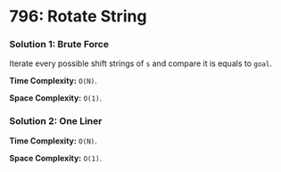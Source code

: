 # 796: Rotate String

### Solution 1: Brute Force
Iterate every possible shift strings of `s` and compare it is equals to `goal`.

**Time Complexity:** `O(N)`.

**Space Complexity:** `O(1)`.

### Solution 2: One Liner
**Time Complexity:** `O(N)`.

**Space Complexity:** `O(1)`.
